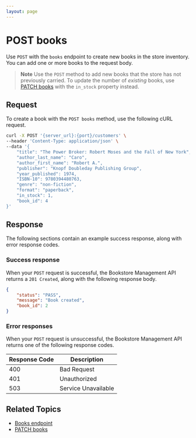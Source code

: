 ```yaml
---
layout: page
---
```

# POST books

Use `POST` with the `books` endpoint to create new books in the store inventory. You can add one or more books to the request body.

> **Note**
> Use the `POST` method to add new books that the store has not previously carried. To update the number of *existing* books, use [PATCH books](patch-books.md) with the `in_stock` property instead.

## Request

To create a book with the `POST books` method, use the following cURL request.

```bash
curl -X POST '{server_url}:{port}/customers' \
--header 'Content-Type: application/json' \
--data '{
    "title": "The Power Broker: Robert Moses and the Fall of New York",
    "author_last_name": "Caro",
    "author_first_name": "Robert A.",
    "publisher": "Knopf Doubleday Publishing Group",
    "year_published": 1974,
    "ISBN-10": 9780394480763,
    "genre": "non-fiction",
    "format": "paperback",
    "in_stock": 1,
    "book_id": 4
}'
```

## Response

The following sections contain an example success response, along with error response codes.

### Success response

When your `POST` request is successful, the Bookstore Management API returns a `201 Created`, along with the following response body.

```json
{
    "status": "PASS",
    "message": "Book created",
    "book_id": 2
}
```

### Error responses

When your `POST` request is unsuccessful, the Bookstore Management API returns one of the following response codes.

| Response Code | Description                                      |
|---------------|--------------------------------------------------|
| 400           | Bad Request  |
| 401           | Unauthorized  |
| 503           | Service Unavailable |

## Related Topics

- [Books endpoint](books.md)
- [PATCH books](patch-books.md)
